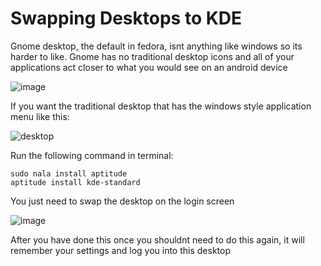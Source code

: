 # Swapping Desktops to KDE

Gnome desktop, the default in fedora, isnt anything like windows so its harder to like. Gnome has no traditional desktop icons and all of your applications act closer to what you would see on an android device

![image](https://github.com/DafDandy/Fedora_New_Install/assets/102477185/3d7bb815-a8c9-4cfd-a5f7-5a84fe14ae01)


If you want the traditional desktop that has the windows style application menu like this:

![desktop](https://github.com/DafDandy/Fedora_New_Install/assets/102477185/ae600f5e-8b0d-43f4-a4ad-6857ca55b75f)

Run the following command in terminal:

    sudo nala install aptitude
    aptitude install kde-standard


You just need to swap the desktop on the login screen

![image](https://github.com/DafDandy/Fedora_New_Install/assets/102477185/3519dec6-df51-420e-9f27-99e5c8b823ab)

After you have done this once you shouldnt need to do this again, it will remember your settings and log you into this desktop
